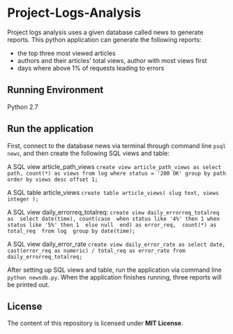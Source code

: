 # Project-Logs-Analysis
Project logs analysis uses a given database called news to generate reports.  This python application can generate the following reports:
* the top three most viewed articles
* authors and their articles' total views, author with most views first
* days where above 1% of requests leading to errors

## Running Environment
Python 2.7

## Run the application
First, connect to the database news via terminal through command line `psql news`, and then create the following SQL views and table:

A SQL view article_path_views
`create view article_path_views as
    select path, count(*) as views
      from log
     where status = '200 OK'
     group by path
     order by views desc
    offset 1;`

A SQL table article_views
`create table article_views(
     slug text,
    views integer
);`

A SQL view daily_errorreq_totalreq:
`create view daily_errorreq_totalreq as 
    select date(time),
           count(case 
                 when status like '4%' then 1
                 when status like '5%' then 1 
                 else null 
                 end) as error_req, 
           count(*) as total_req 
      from log 
  group by date(time);`

A SQL view daily_error_rate
`create view daily_error_rate as
    select date, 
           cast(error_req as numeric) / total_req as error_rate
      from daily_errorreq_totalreq;`

After setting up SQL views and table, run the application via command line `python newsdb.py`.  When the application finishes running, three reports will be printed out.

## License
The content of this repository is licensed under **MIT License**.